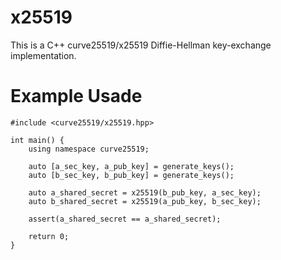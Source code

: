 # x25519
This is a C++ curve25519/x25519 Diffie-Hellman key-exchange implementation.

# Example Usade
```
#include <curve25519/x25519.hpp>

int main() {
    using namespace curve25519;

    auto [a_sec_key, a_pub_key] = generate_keys();
    auto [b_sec_key, b_pub_key] = generate_keys();

    auto a_shared_secret = x25519(b_pub_key, a_sec_key);
    auto b_shared_secret = x25519(a_pub_key, b_sec_key);

    assert(a_shared_secret == a_shared_secret);

    return 0;
}
```